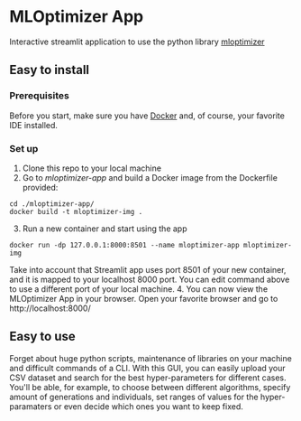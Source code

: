 # MLOptimizer App
Interactive streamlit application to use the python library [mloptimizer](https://github.com/Caparrini/mloptimizer)

## Easy to install

### Prerequisites
Before you start, make sure you have [Docker](https://docs.docker.com/desktop) and, of course, your favorite IDE installed.

### Set up
1. Clone this repo to your local machine
2. Go to *mloptimizer-app* and build a Docker image from the Dockerfile provided:
```
cd ./mloptimizer-app/
docker build -t mloptimizer-img .
```
3. Run a new container and start using the app
```
docker run -dp 127.0.0.1:8000:8501 --name mloptimizer-app mloptimizer-img
```
Take into account that Streamlit app uses port 8501 of your new container, and it is mapped to your localhost 8000 port. You can edit command above to use a different port of your local machine.
4. You can now view the MLOptimizer App in your browser. Open your favorite browser and go to http://localhost:8000/

## Easy to use
Forget about huge python scripts, maintenance of libraries on your machine and difficult commands of a CLI. With this GUI, you can easily upload your CSV dataset and search for the best hyper-parameters for different cases. You'll be able, for example, to choose between different algorithms, specify amount of generations and individuals, set ranges of values for the hyper-paramaters or even decide which ones you want to keep fixed.
